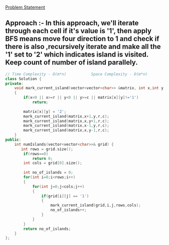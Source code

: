 [Problem Statement](https://leetcode.com/problems/number-of-islands)

## Approach :- In this approach, we'll iterate through each cell if it's value is '1', then apply BFS means move four direction to 1 and check if there is also ,recursively iterate and make all the '1' set to '2' which indicates island is visited. Keep count of number of island parallely.

```cpp
// Time Complexity - O(m*n)           Space Complexity - O(m*n)
class Solution {
private:
    void mark_current_island(vector<vector<char>> &matrix, int x,int y,int r,int c)
    {
        if(x<0 || x>=r || y<0 || y>=c || matrix[x][y]!='1')
            return;
        
        matrix[x][y] = '2';
        mark_current_island(matrix,x+1,y,r,c);
        mark_current_island(matrix,x,y+1,r,c);
        mark_current_island(matrix,x-1,y,r,c);
        mark_current_island(matrix,x,y-1,r,c);
    }
public:
    int numIslands(vector<vector<char>>& grid) {
       int rows = grid.size();
        if(rows==0)
            return 0;
        int cols = grid[0].size();
        
        int no_of_islands = 0;
        for(int i=0;i<rows;i++)
        {
            for(int j=0;j<cols;j++)
            {
                if(grid[i][j] == '1')
                {
                    mark_current_island(grid,i,j,rows,cols);
                    no_of_islands++;
                }
            }
        }
        return no_of_islands;
    }
};
```
